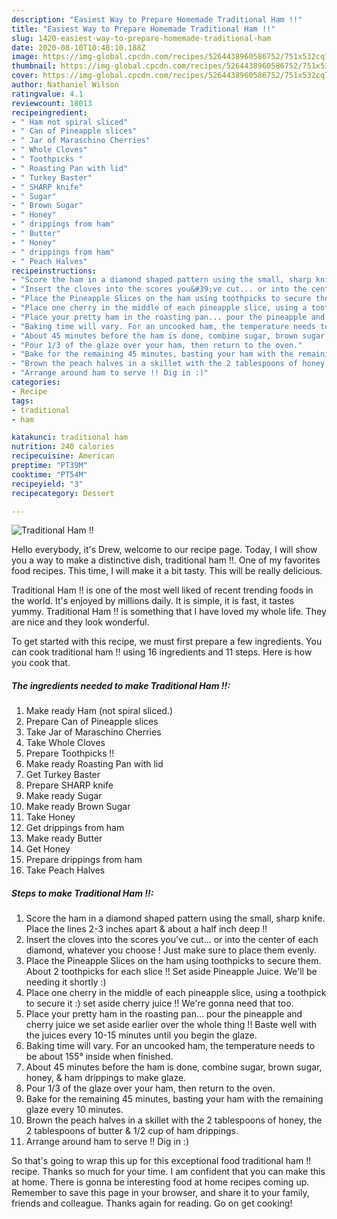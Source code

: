 ```yaml
---
description: "Easiest Way to Prepare Homemade Traditional Ham !!"
title: "Easiest Way to Prepare Homemade Traditional Ham !!"
slug: 1420-easiest-way-to-prepare-homemade-traditional-ham
date: 2020-08-10T10:48:10.188Z
image: https://img-global.cpcdn.com/recipes/5264438960586752/751x532cq70/traditional-ham-recipe-main-photo.jpg
thumbnail: https://img-global.cpcdn.com/recipes/5264438960586752/751x532cq70/traditional-ham-recipe-main-photo.jpg
cover: https://img-global.cpcdn.com/recipes/5264438960586752/751x532cq70/traditional-ham-recipe-main-photo.jpg
author: Nathaniel Wilson
ratingvalue: 4.1
reviewcount: 18013
recipeingredient:
- " Ham not spiral sliced"
- " Can of Pineapple slices"
- " Jar of Maraschino Cherries"
- " Whole Cloves"
- " Toothpicks "
- " Roasting Pan with lid"
- " Turkey Baster"
- " SHARP knife"
- " Sugar"
- " Brown Sugar"
- " Honey"
- " drippings from ham"
- " Butter"
- " Honey"
- " drippings from ham"
- " Peach Halves"
recipeinstructions:
- "Score the ham in a diamond shaped pattern using the small, sharp knife. Place the lines 2-3 inches apart &amp; about a half inch deep !!"
- "Insert the cloves into the scores you&#39;ve cut... or into the center of each diamond, whatever you choose ! Just make sure to place them evenly."
- "Place the Pineapple Slices on the ham using toothpicks to secure them. About 2 toothpicks for each slice !! Set aside Pineapple Juice. We&#39;ll be needing it shortly :)"
- "Place one cherry in the middle of each pineapple slice, using a toothpick to secure it :) set aside cherry juice !! We&#39;re gonna need that too."
- "Place your pretty ham in the roasting pan... pour the pineapple and cherry juice we set aside earlier over the whole thing !! Baste well with the juices every 10-15 minutes until you begin the glaze."
- "Baking time will vary. For an uncooked ham, the temperature needs to be about 155° inside when finished."
- "About 45 minutes before the ham is done, combine sugar, brown sugar, honey, &amp; ham drippings to make glaze."
- "Pour 1/3 of the glaze over your ham, then return to the oven."
- "Bake for the remaining 45 minutes, basting your ham with the remaining glaze every 10 minutes."
- "Brown the peach halves in a skillet with the 2 tablespoons of honey, the 2 tablespoons of butter &amp; 1/2 cup of ham drippings."
- "Arrange around ham to serve !! Dig in :)"
categories:
- Recipe
tags:
- traditional
- ham

katakunci: traditional ham 
nutrition: 240 calories
recipecuisine: American
preptime: "PT39M"
cooktime: "PT54M"
recipeyield: "3"
recipecategory: Dessert

---
```



![Traditional Ham !!](https://img-global.cpcdn.com/recipes/5264438960586752/751x532cq70/traditional-ham-recipe-main-photo.jpg)

Hello everybody, it's Drew, welcome to our recipe page. Today, I will show you a way to make a distinctive dish, traditional ham !!. One of my favorites food recipes. This time, I will make it a bit tasty. This will be really delicious.

Traditional Ham !! is one of the most well liked of recent trending foods in the world. It's enjoyed by millions daily. It is simple, it is fast, it tastes yummy. Traditional Ham !! is something that I have loved my whole life. They are nice and they look wonderful.




To get started with this recipe, we must first prepare a few ingredients. You can cook traditional ham !! using 16 ingredients and 11 steps. Here is how you cook that.

<!--inarticleads1-->

##### The ingredients needed to make Traditional Ham !!:

1. Make ready  Ham (not spiral sliced.)
1. Prepare  Can of Pineapple slices
1. Take  Jar of Maraschino Cherries
1. Take  Whole Cloves
1. Prepare  Toothpicks !!
1. Make ready  Roasting Pan with lid
1. Get  Turkey Baster
1. Prepare  SHARP knife
1. Make ready  Sugar
1. Make ready  Brown Sugar
1. Take  Honey
1. Get  drippings from ham
1. Make ready  Butter
1. Get  Honey
1. Prepare  drippings from ham
1. Take  Peach Halves




<!--inarticleads2-->

##### Steps to make Traditional Ham !!:

1. Score the ham in a diamond shaped pattern using the small, sharp knife. Place the lines 2-3 inches apart &amp; about a half inch deep !!
1. Insert the cloves into the scores you&#39;ve cut... or into the center of each diamond, whatever you choose ! Just make sure to place them evenly.
1. Place the Pineapple Slices on the ham using toothpicks to secure them. About 2 toothpicks for each slice !! Set aside Pineapple Juice. We&#39;ll be needing it shortly :)
1. Place one cherry in the middle of each pineapple slice, using a toothpick to secure it :) set aside cherry juice !! We&#39;re gonna need that too.
1. Place your pretty ham in the roasting pan... pour the pineapple and cherry juice we set aside earlier over the whole thing !! Baste well with the juices every 10-15 minutes until you begin the glaze.
1. Baking time will vary. For an uncooked ham, the temperature needs to be about 155° inside when finished.
1. About 45 minutes before the ham is done, combine sugar, brown sugar, honey, &amp; ham drippings to make glaze.
1. Pour 1/3 of the glaze over your ham, then return to the oven.
1. Bake for the remaining 45 minutes, basting your ham with the remaining glaze every 10 minutes.
1. Brown the peach halves in a skillet with the 2 tablespoons of honey, the 2 tablespoons of butter &amp; 1/2 cup of ham drippings.
1. Arrange around ham to serve !! Dig in :)




So that's going to wrap this up for this exceptional food traditional ham !! recipe. Thanks so much for your time. I am confident that you can make this at home. There is gonna be interesting food at home recipes coming up. Remember to save this page in your browser, and share it to your family, friends and colleague. Thanks again for reading. Go on get cooking!
